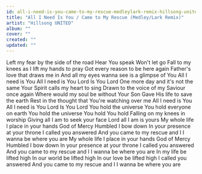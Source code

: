 ```yaml
---
id: all-i-need-is-you-came-to-my-rescue-medleylark-remix-hillsong-united
title: "All I Need Is You / Came to My Rescue (Medley/Lark Remix)"
artist: "Hillsong UNITED"
album: ""
cover: ""
created: ""
updated: ""
---
```


Left my fear by the side of the road
Hear You speak
Won't let go
Fall to my knees as I lift my hands to pray
Got every reason to be here again
Father's love that draws me in
And all my eyes wanna see is a glimpse of You
All I need is You
All I need is You Lord
Is You Lord
One more day and it's not the same
Your Spirit calls my heart to sing
Drawn to the voice of my Saviour once again
Where would my soul be without Your Son
Gave His life to save the earth
Rest in the thought that You're watching over me
All I need is You
All I need is You Lord
Is You Lord
You hold the universe
You hold everyone on earth
You hold the universe
You hold
You hold
Falling on my knees in worship
Giving all I am to seek your face
Lord all I am is yours
My whole life
I place in your hands
God of Mercy
Humbled I bow down
In your presence at your throne
I called you answered
And you came to my rescue and I
I wanna be where you are
My whole life
I place in your hands
God of Mercy
Humbled I bow down
In your presence at your throne
I called you answered
And you came to my rescue and I
I wanna be where you are
In my life be lifted high
In our world be lifted high
In our love be lifted high
I called you answered
And you came to my rescue and I
I wanna be where you are